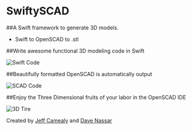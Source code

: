 # SwiftySCAD
##A Swift framework to generate 3D models.  
- Swift to OpenSCAD to .stl

##Write awesome functional 3D modeling code in Swift  

![Swift Code](https://github.com/bearMountain/SwiftySCAD/blob/dev/GitResources/SwiftCode.png)

##Beautifully formatted OpenSCAD is automatically output  

![SCAD Code](https://github.com/bearMountain/SwiftySCAD/blob/dev/GitResources/SCADCode.png)

##Enjoy the Three Dimensional fruits of your labor in the OpenSCAD IDE  

![3D Tire](https://github.com/bearMountain/SwiftySCAD/blob/dev/GitResources/RenderedTire.png)


Created by [Jeff Camealy](https://itunes.apple.com/us/podcast/drawing-connections-podcast/id1131974120?mt=2) and [Dave Nassar](https://www.linkedin.com/in/davidnassar)
